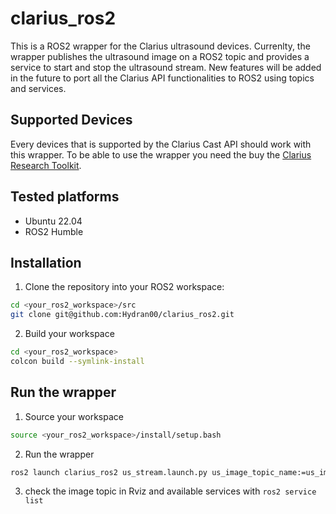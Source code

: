 # clarius_ros2
This is a ROS2 wrapper for the Clarius ultrasound devices. Currenlty, the wrapper publishes the ultrasound image on a ROS2 topic and provides a service to start and stop the ultrasound stream. New features will be added in the future to port all the Clarius API functionalities to ROS2 using topics and services.
## Supported Devices
Every devices that is supported by the Clarius Cast API should work with this wrapper. To be able to use the wrapper you need the buy the [Clarius Research Toolkit](https://clarius.com/scanners/research/).
## Tested platforms
- Ubuntu 22.04
- ROS2 Humble
## Installation
1. Clone the repository into your ROS2 workspace:
```bash
cd <your_ros2_workspace>/src
git clone git@github.com:Hydran00/clarius_ros2.git
```
2. Build your workspace
```bash
cd <your_ros2_workspace>
colcon build --symlink-install
```
## Run the wrapper
1. Source your workspace
```bash
source <your_ros2_workspace>/install/setup.bash
```
2. Run the wrapper
```bash
ros2 launch clarius_ros2 us_stream.launch.py us_image_topic_name:=us_image
```
3. check the image topic in Rviz and available services with `ros2 service list`